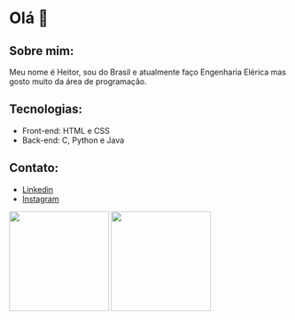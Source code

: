 # Olá 👋

## Sobre mim:

Meu nome é Heitor, sou do Brasil e atualmente faço Engenharia Elérica mas gosto muito da área de programação.

## Tecnologias:

- Front-end: HTML e CSS
- Back-end: C, Python e Java

## Contato:

- [Linkedin](https://www.linkedin.com/in/heitorbrasiel/)
- [Instagram](https://www.instagram.com/heitorbrasiel/)

<img height="180em" src="https://github-readme-stats.vercel.app/api?username=heitorbrs&show_icons=true&theme=dracula&include_all_commits=true&count_private=true"/>
<img height="180em" src="https://github-readme-stats.vercel.app/api/top-langs/?username=heitorbrs&layout=compact&langs_count=16&theme=dracula"/>
